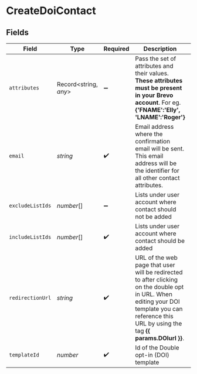 # CreateDoiContact


## Fields

| Field                                                                                                                                                                                             | Type                                                                                                                                                                                              | Required                                                                                                                                                                                          | Description                                                                                                                                                                                       | Example                                                                                                                                                                                           |
| ------------------------------------------------------------------------------------------------------------------------------------------------------------------------------------------------- | ------------------------------------------------------------------------------------------------------------------------------------------------------------------------------------------------- | ------------------------------------------------------------------------------------------------------------------------------------------------------------------------------------------------- | ------------------------------------------------------------------------------------------------------------------------------------------------------------------------------------------------- | ------------------------------------------------------------------------------------------------------------------------------------------------------------------------------------------------- |
| `attributes`                                                                                                                                                                                      | Record<string, *any*>                                                                                                                                                                             | :heavy_minus_sign:                                                                                                                                                                                | Pass the set of attributes and their values. **These attributes must be present in your Brevo account**. For eg. **{'FNAME':'Elly', 'LNAME':'Roger'}**<br/>                                       | {"FNAME":"Elly","LNAME":"Roger"}                                                                                                                                                                  |
| `email`                                                                                                                                                                                           | *string*                                                                                                                                                                                          | :heavy_check_mark:                                                                                                                                                                                | Email address where the confirmation email will be sent. This email address will be the identifier for all other contact attributes.                                                              | elly@example.com                                                                                                                                                                                  |
| `excludeListIds`                                                                                                                                                                                  | *number*[]                                                                                                                                                                                        | :heavy_minus_sign:                                                                                                                                                                                | Lists under user account where contact should not be added                                                                                                                                        | 36                                                                                                                                                                                                |
| `includeListIds`                                                                                                                                                                                  | *number*[]                                                                                                                                                                                        | :heavy_check_mark:                                                                                                                                                                                | Lists under user account where contact should be added                                                                                                                                            | 36                                                                                                                                                                                                |
| `redirectionUrl`                                                                                                                                                                                  | *string*                                                                                                                                                                                          | :heavy_check_mark:                                                                                                                                                                                | URL of the web page that user will be redirected to after clicking on the double opt in URL. When editing your DOI template you can reference this URL by using the tag **{{ params.DOIurl }}**.<br/> | http://requestb.in/173lyyx1                                                                                                                                                                       |
| `templateId`                                                                                                                                                                                      | *number*                                                                                                                                                                                          | :heavy_check_mark:                                                                                                                                                                                | Id of the Double opt-in (DOI) template                                                                                                                                                            | 2                                                                                                                                                                                                 |
